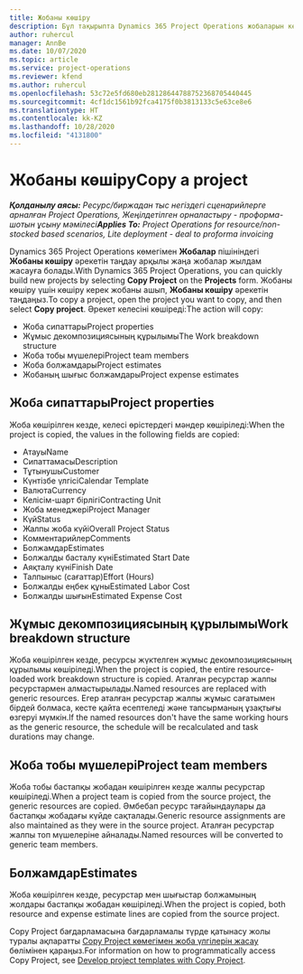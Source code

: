 ```yaml
---
title: Жобаны көшіру
description: Бұл тақырыпта Dynamics 365 Project Operations жобаларын көшіру туралы ақпарат берілген.
author: ruhercul
manager: AnnBe
ms.date: 10/07/2020
ms.topic: article
ms.service: project-operations
ms.reviewer: kfend
ms.author: ruhercul
ms.openlocfilehash: 53c72e5fd680eb28128644788752368705440445
ms.sourcegitcommit: 4cf1dc1561b92fca4175f0b3813133c5e63ce8e6
ms.translationtype: HT
ms.contentlocale: kk-KZ
ms.lasthandoff: 10/28/2020
ms.locfileid: "4131800"
---
```

# <a name="copy-a-project"></a><span data-ttu-id="779ce-103">Жобаны көшіру</span><span class="sxs-lookup"><span data-stu-id="779ce-103">Copy a project</span></span>

<span data-ttu-id="779ce-104">_**Қолданылу аясы:** Ресурс/биржадан тыс негіздегі сценарийлерге арналған Project Operations, Жеңілдетілген орналастыру - проформа-шотын ұсыну мәмілесі_</span><span class="sxs-lookup"><span data-stu-id="779ce-104">_**Applies To:** Project Operations for resource/non-stocked based scenarios, Lite deployment - deal to proforma invoicing_</span></span>

<span data-ttu-id="779ce-105">Dynamics 365 Project Operations көмегімен **Жобалар** пішініндегі **Жобаны көшіру** әрекетін таңдау арқылы жаңа жобалар жылдам жасауға болады.</span><span class="sxs-lookup"><span data-stu-id="779ce-105">With Dynamics 365 Project Operations, you can quickly build new projects by selecting **Copy Project** on the **Projects** form.</span></span> <span data-ttu-id="779ce-106">Жобаны көшіру үшін көшіру керек жобаны ашып, **Жобаны көшіру** әрекетін таңдаңыз.</span><span class="sxs-lookup"><span data-stu-id="779ce-106">To copy a project, open the project you want to copy, and then select **Copy project**.</span></span> <span data-ttu-id="779ce-107">Әрекет келесіні көшіреді:</span><span class="sxs-lookup"><span data-stu-id="779ce-107">The action will copy:</span></span>

- <span data-ttu-id="779ce-108">Жоба сипаттары</span><span class="sxs-lookup"><span data-stu-id="779ce-108">Project properties</span></span>
- <span data-ttu-id="779ce-109">Жұмыс декомпозициясының құрылымы</span><span class="sxs-lookup"><span data-stu-id="779ce-109">The Work breakdown structure</span></span>
- <span data-ttu-id="779ce-110">Жоба тобы мүшелері</span><span class="sxs-lookup"><span data-stu-id="779ce-110">Project team members</span></span>
- <span data-ttu-id="779ce-111">Жоба болжамдары</span><span class="sxs-lookup"><span data-stu-id="779ce-111">Project estimates</span></span>
- <span data-ttu-id="779ce-112">Жобаның шығыс болжамдары</span><span class="sxs-lookup"><span data-stu-id="779ce-112">Project expense estimates</span></span>

## <a name="project-properties"></a><span data-ttu-id="779ce-113">Жоба сипаттары</span><span class="sxs-lookup"><span data-stu-id="779ce-113">Project properties</span></span>

<span data-ttu-id="779ce-114">Жоба көшірілген кезде, келесі өрістердегі мәндер көшіріледі:</span><span class="sxs-lookup"><span data-stu-id="779ce-114">When the project is copied, the values in the following fields are copied:</span></span>

- <span data-ttu-id="779ce-115">Атауы</span><span class="sxs-lookup"><span data-stu-id="779ce-115">Name</span></span>
- <span data-ttu-id="779ce-116">Сипаттамасы</span><span class="sxs-lookup"><span data-stu-id="779ce-116">Description</span></span>
- <span data-ttu-id="779ce-117">Тұтынушы</span><span class="sxs-lookup"><span data-stu-id="779ce-117">Customer</span></span>
- <span data-ttu-id="779ce-118">Күнтізбе үлгісі</span><span class="sxs-lookup"><span data-stu-id="779ce-118">Calendar Template</span></span>
- <span data-ttu-id="779ce-119">Валюта</span><span class="sxs-lookup"><span data-stu-id="779ce-119">Currency</span></span>
- <span data-ttu-id="779ce-120">Келісім-шарт бірлігі</span><span class="sxs-lookup"><span data-stu-id="779ce-120">Contracting Unit</span></span>
- <span data-ttu-id="779ce-121">Жоба менеджері</span><span class="sxs-lookup"><span data-stu-id="779ce-121">Project Manager</span></span>
- <span data-ttu-id="779ce-122">Күй</span><span class="sxs-lookup"><span data-stu-id="779ce-122">Status</span></span>
- <span data-ttu-id="779ce-123">Жалпы жоба күйі</span><span class="sxs-lookup"><span data-stu-id="779ce-123">Overall Project Status</span></span>
- <span data-ttu-id="779ce-124">Комментарийлер</span><span class="sxs-lookup"><span data-stu-id="779ce-124">Comments</span></span>
- <span data-ttu-id="779ce-125">Болжамдар</span><span class="sxs-lookup"><span data-stu-id="779ce-125">Estimates</span></span>
- <span data-ttu-id="779ce-126">Болжалды басталу күні</span><span class="sxs-lookup"><span data-stu-id="779ce-126">Estimated Start Date</span></span>
- <span data-ttu-id="779ce-127">Аяқталу күні</span><span class="sxs-lookup"><span data-stu-id="779ce-127">Finish Date</span></span>
- <span data-ttu-id="779ce-128">Талпыныс (сағаттар)</span><span class="sxs-lookup"><span data-stu-id="779ce-128">Effort (Hours)</span></span>
- <span data-ttu-id="779ce-129">Болжалды еңбек құны</span><span class="sxs-lookup"><span data-stu-id="779ce-129">Estimated Labor Cost</span></span>
- <span data-ttu-id="779ce-130">Болжалды шығын</span><span class="sxs-lookup"><span data-stu-id="779ce-130">Estimated Expense Cost</span></span>

## <a name="work-breakdown-structure"></a><span data-ttu-id="779ce-131">Жұмыс декомпозициясының құрылымы</span><span class="sxs-lookup"><span data-stu-id="779ce-131">Work breakdown structure</span></span>

<span data-ttu-id="779ce-132">Жоба көшірілген кезде, ресурсы жүктелген жұмыс декомпозициясының құрылымы көшіріледі.</span><span class="sxs-lookup"><span data-stu-id="779ce-132">When the project is copied, the entire resource-loaded work breakdown structure is copied.</span></span> <span data-ttu-id="779ce-133">Аталған ресурстар жалпы ресурстармен алмастырылады.</span><span class="sxs-lookup"><span data-stu-id="779ce-133">Named resources are replaced with generic resources.</span></span> <span data-ttu-id="779ce-134">Егер аталған ресурстар жалпы жұмыс сағатымен бірдей болмаса, кесте қайта есептеледі және тапсырманың ұзақтығы өзгеруі мүмкін.</span><span class="sxs-lookup"><span data-stu-id="779ce-134">If the named resources don't have the same working hours as the generic resource, the schedule will be recalculated and task durations may change.</span></span>

## <a name="project-team-members"></a><span data-ttu-id="779ce-135">Жоба тобы мүшелері</span><span class="sxs-lookup"><span data-stu-id="779ce-135">Project team members</span></span>

<span data-ttu-id="779ce-136">Жоба тобы бастапқы жобадан көшірілген кезде жалпы ресурстар көшіріледі.</span><span class="sxs-lookup"><span data-stu-id="779ce-136">When a project team is copied from the source project, the generic resources are copied.</span></span> <span data-ttu-id="779ce-137">Әмбебап ресурс тағайындаулары да бастапқы жобадағы күйде сақталады.</span><span class="sxs-lookup"><span data-stu-id="779ce-137">Generic resource assignments are also maintained as they were in the source project.</span></span> <span data-ttu-id="779ce-138">Аталған ресурстар жалпы топ мүшелеріне айналады.</span><span class="sxs-lookup"><span data-stu-id="779ce-138">Named resources will be converted to generic team members.</span></span>

## <a name="estimates"></a><span data-ttu-id="779ce-139">Болжамдар</span><span class="sxs-lookup"><span data-stu-id="779ce-139">Estimates</span></span>

<span data-ttu-id="779ce-140">Жоба көшірілген кезде, ресурстар мен шығыстар болжамының жолдары бастапқы жобадан көшіріледі.</span><span class="sxs-lookup"><span data-stu-id="779ce-140">When the project is copied, both resource and expense estimate lines are copied from the source project.</span></span> 

<span data-ttu-id="779ce-141">Copy Project бағдарламасына бағдарламалы түрде қатынасу жолы туралы ақпаратты [ Copy Project көмегімен жоба үлгілерін жасау](dev-copy-project.md) бөлімінен қараңыз.</span><span class="sxs-lookup"><span data-stu-id="779ce-141">For information on how to programmatically access Copy Project, see [Develop project templates with Copy Project](dev-copy-project.md).</span></span>

